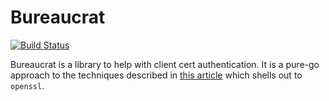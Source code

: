 # Bureaucrat

[![Build Status](https://drone.io/github.com/justinabrahms/bureaucrat/status.png)](https://drone.io/github.com/justinabrahms/bureaucrat/latest)

Bureaucrat is a library to help with client cert authentication. It is
a pure-go approach to the techniques described in [this
article](http://www.scriptjunkie.us/2013/11/adding-easy-ssl-client-authentication-to-any-webapp/)
which shells out to `openssl`.

